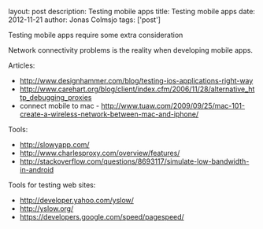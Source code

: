 layout: post
description: Testing mobile apps
title: Testing mobile apps
date: 2012-11-21
author: Jonas Colmsjo
tags: ['post']

Testing mobile apps require some extra consideration





Network connectivity problems is the reality when developing mobile apps.

Articles:

* http://www.designhammer.com/blog/testing-ios-applications-right-way
* http://www.carehart.org/blog/client/index.cfm/2006/11/28/alternative_http_debugging_proxies
* connect mobile to mac - http://www.tuaw.com/2009/09/25/mac-101-create-a-wireless-network-between-mac-and-iphone/

Tools:

* http://slowyapp.com/
* http://www.charlesproxy.com/overview/features/
* http://stackoverflow.com/questions/8693117/simulate-low-bandwidth-in-android


Tools for testing web sites:

* http://developer.yahoo.com/yslow/
* http://yslow.org/
* https://developers.google.com/speed/pagespeed/
